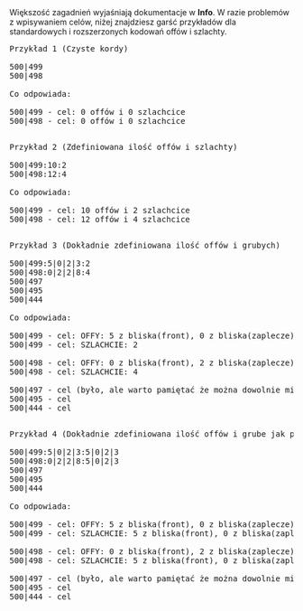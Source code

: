 <div class="p-3 mb-2 bg-light text-dark"><i class="bi bi-info-square"></i> Większość zagadnień wyjaśniają dokumentacje w <b>Info</b>. W razie problemów z wpisywaniem celów, niżej znajdziesz garść przykładów dla standardowych i rozszerzonych kodowań offów i szlachty.</div>

<pre class="md-pre">
<span class="md-correct2">Przykład 1 (Czyste kordy)</span>

500|499
500|498

<span class="md-correct2">Co odpowiada:</span>

500|499 - cel: 0 offów i 0 szlachcice
500|498 - cel: 0 offów i 0 szlachcice

</pre>
<pre class="md-pre">
<span class="md-correct2">Przykład 2 (Zdefiniowana ilość offów i szlachty)</span>

500|499:10:2
500|498:12:4

<span class="md-correct2">Co odpowiada:</span>

500|499 - cel: 10 offów i 2 szlachcice
500|498 - cel: 12 offów i 4 szlachcice

</pre>
<pre class="md-pre">
<span class="md-correct2">Przykład 3 (Dokładnie zdefiniowana ilość offów i grubych)</span>

500|499:5|0|2|3:2
500|498:0|2|2|8:4
500|497
500|495
500|444

<span class="md-correct2">Co odpowiada:</span>

500|499 - cel: OFFY: 5 z bliska(front), 0 z bliska(zaplecze), 2 losowo z zaplecza i 3 z daleka
500|499 - cel: SZLACHCIE: 2

500|498 - cel: OFFY: 0 z bliska(front), 2 z bliska(zaplecze), 2 losowo z zaplecza i 8 z daleka
500|498 - cel: SZLACHCIE: 4

500|497 - cel (było, ale warto pamiętać że można dowolnie mieszać szczegółowe cele nawet z pustymi)
500|495 - cel
500|444 - cel 

</pre>

<pre class="md-pre">
<span class="md-correct2">Przykład 4 (Dokładnie zdefiniowana ilość offów i grube jak poprzednio)</span>

500|499:5|0|2|3:5|0|2|3
500|498:0|2|2|8:5|0|2|3
500|497
500|495
500|444

<span class="md-correct2">Co odpowiada:</span>

500|499 - cel: OFFY: 5 z bliska(front), 0 z bliska(zaplecze), 2 losowo z zaplecza i 3 z daleka
500|499 - cel: SZLACHCIE: 5 z bliska(front), 0 z bliska(zaplecze), 2 losowo z zaplecza i 3 z daleka

500|498 - cel: OFFY: 0 z bliska(front), 2 z bliska(zaplecze), 2 losowo z zaplecza i 8 z daleka
500|498 - cel: SZLACHCIE: 5 z bliska(front), 0 z bliska(zaplecze), 2 losowo z zaplecza i 3 z daleka

500|497 - cel (było, ale warto pamiętać że można dowolnie mieszać szczegółowe cele nawet z pustymi)
500|495 - cel
500|444 - cel 

</pre>
